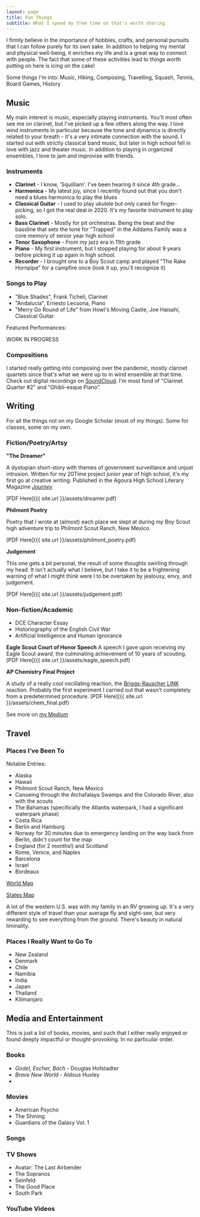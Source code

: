```yaml
---
layout: page
title: Fun Things
subtitle: What I spend my free time on that's worth sharing
---
```


I firmly believe in the importance of hobbies, crafts, and personal pursuits that I can follow purely for its own sake. In addition to helping my mental and physical well-being, it enriches my life and is a great way to connect with people. The fact that some of these activities lead to things worth putting on here is icing on the cake!

Some things I'm into: Music, Hiking, Composing, Travelling, Squash, Tennis, Board Games, History

## Music

My main interest is music, especially playing instruments. You'll most often see me on clarinet, but I've picked up a few others along the way. I love wind instruments in particular because the tone and dynamics is directly related to your breath - it's a very intimate connection with the sound. I started out with strictly classical band music, but later in high school fell in love with jazz and theater music. In addition to playing in organized ensembles, I love to jam and improvise with friends.

### Instruments
* **Clarinet** - I know, 'Squilliam'. I've been hearing it since 4th grade...
* **Harmonica** - My latest joy, since I recently found out that you don't need a blues harmonica to play the blues
* **Classical Guitar** - I used to play ukulele but only cared for finger-picking, so I got the real deal in 2020. It's my favorite instrument to play solo.
* **Bass Clarinet** - Mostly for pit orchestras. Being the beat and the bassline that sets the tone for "Trapped" in the Addams Family was a core memory of senior year high school
* **Tenor Saxophone** - From my jazz era in 11th grade
* **Piano** - My first instrument, but I stopped playing for about 9 years before picking it up again in high school.
* **Recorder** - I brought one to a Boy Scout camp and played "The Rake Hornpipe" for a campfire once (look it up, you'll recognize it)

### Songs to Play
* "Blue Shades", Frank Ticheli, Clarinet
* "Andalucia", Ernesto Lecuona, Piano
* "Merry Go Round of Life" from Howl's Moving Castle, Joe Haisahi, Classical Guitar

Featured Performances:

WORK IN PROGRESS

### Compositions

I started really getting into composing over the pandemic, mostly clarinet quartets since that's what we were up to in wind ensemble at that time. Check out digital recordings on [SoundCloud](https://soundcloud.com/user-221550413). I'm most fond of "Clarinet Quarter #2" and "Ghibli-esque Piano".

## Writing
For all the things not on my Google Scholar (most of my things). Some for classes, some on my own.

### Fiction/Poetry/Artsy
**"The Dreamer"**

A dystopian short-story with themes of government surveillance and unjust intrusion. Written for my 20Time project junior year of high school, it's my first go at creative writing. Published in the Agoura High School Literary Magazine [*Journey*](https://ahsliterarymagazine.weebly.com/uploads/1/2/1/7/121733167/literary_magazine_2019-compressed.pdf)

[PDF Here]({{ site.url }}/assets/dreamer.pdf)



**Philmont Poetry**

Poetry that I wrote at (almost) each place we slept at during my Boy Scout high adventure trip to Philmont Scout Ranch, New Mexico.

[PDF Here]({{ site.url }}/assets/philmont_poetry.pdf)

**Judgement**

This one gets a bit personal, the result of some thoughts swirling through my head. It isn't actually what I believe, but I take it to be a frightening warning of what I might think were I to be overtaken by jealousy, envy, and judgement.

[PDF Here]({{ site.url }}/assets/judgement.pdf)

### Non-fiction/Academic
* DCE Character Essay
* Historiography of the English Civil War
* Artificial Intelligence and Human Ignorance

**Eagle Scout Court of Honor Speech**
A speech I gave upon receiving my Eagle Scout award, the culminating achievement of 10 years of scouting. [PDF Here]({{ site.url }}/assets/eagle_speech.pdf)

**AP Chemistry Final Project**

A study of a really cool oscillating reaction, the [Briggs-Rauscher LINK]() reaction. Probably the first experiment I carried out that wasn't completely from a predetermined procedure. [PDF Here]({{ site.url }}/assets/chem_final.pdf)

See more on [my Medium](https://medium.com/@williamcutler2001)

## Travel

### Places I've Been To
Notable Entries:
* Alaska
* Hawaii
* Philmont Scout Ranch, New Mexico
* Canoeing through the Atchafalaya Swamps and the Colorado River, also with the scouts
* The Bahamas (specifically the Atlantis waterpark, I had a significant waterpark phase)
* Costa Rica
* Berlin and Hamburg
* Norway for 30 minutes due to emergency landing on the way back from Berlin, didn't count for the map
* England (for 2 months!) and Scotland
* Rome, Venice, and Naples
* Barcelona
* Israel
* Bordeaux

[World Map](https://www.fla-shop.com/visited-countries/?st=BS%2CCA%2CCR%2CDE%2CES%2CFR%2CGB%2CIL%2CIT%2CMX%2CUS&vc=1ca032&uc=b3c3ca&hc=40bfa6&bc=ffffff)

[States Map](https://www.fla-shop.com/visited-states/?st=AK%2CAZ%2CCA%2CCO%2CCT%2CDC%2CDE%2CFL%2CHI%2CMA%2CMD%2CME%2CMT%2CNH%2CNJ%2CNM%2CNV%2CNY%2COR%2CPA%2CRI%2CTX%2CUT%2CVA%2CVT%2CWA%2CWY&vc=1ca032&uc=90cfea&hc=40bfa6&bc=ffffff&sl=on)

A lot of the western U.S. was with my family in an RV growing up. It's a very different style of travel than your average fly and sight-see, but very rewarding to see everything from the ground. There's beauty in natural liminality.

### Places I Really Want to Go To
* New Zealand
* Denmark
* Chile
* Namibia
* India
* Japan
* Thailand
* Kilimanjaro

## Media and Entertainment

This is just a list of books, movies, and such that I either really enjoyed or found deeply impactful or thought-provoking. In no particular order.

### Books
* *Godel, Escher, Bach* - Douglas Hofstadter
* *Brave New World* - Aldous Huxley
* 
### Movies
* American Psycho
* The Shining
* Guardians of the Galaxy Vol. 1

### Songs


### TV Shows
* Avatar: The Last Airbender
* The Sopranos
* Seinfeld
* The Good Place
* South Park

### YouTube Videos




